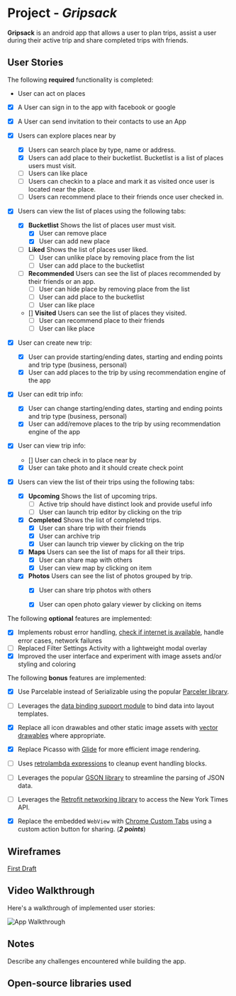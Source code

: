 # Project - *Gripsack*

**Gripsack** is an android app that allows a user to plan trips, assist a user during their active trip and share completed trips with friends. 

## User Stories

The following **required** functionality is completed:

* User can act on places
* [X] A User can sign in to the app with facebook or google
* [X] A User can send invitation to their contacts to use an App

* [X] Users can explore places near by
  * [X] Users can search place by type, name or address.
  * [X] Users can add place to their bucketlist. Bucketlist is a list of places users must visit.
  * [ ] Users can like place
  * [ ] Users can checkin to a place and mark it as visited once user is located near the place.
  * [ ] Users can recommend place to their friends once user checked in.

* [X] Users can view the list of places using the following tabs: 
  * [X] **Bucketlist** Shows the list of places user must visit.
    * [X] User can remove place 
    * [X] User can add new place
  * [ ] **Liked** Shows the list of places user liked.
    * [ ] User can unlike place by removing place from the list
    * [ ] User can add place to the bucketlist
  * [ ] **Recommended** Users can see the list of places recommended by their friends or an app.
      * [ ] User can hide place by removing place from the list
      * [ ] User can add place to the bucketlist
      * [ ] User can like place
  * [] **Visited** Users can see the list of places they visited.
      * [ ] User can recommend place to their friends
      * [ ] User can like place
  
* [X] User can create new trip:
  * [X] User can provide starting/ending dates, starting and ending points and trip type (business, personal)
  * [X] User can add places to the trip by using recommendation engine of the app
  
* [X] User can edit trip info:
  * [X] User can change starting/ending dates, starting and ending points and trip type (business, personal)
  * [X] User can add/remove places to the trip by using recommendation engine of the app

* [X] User can view trip info:
  * [] User can check in to place near by
  * [X] User can take photo and it should create check point 
  
* [X] Users can view the list of their trips using the following tabs: 
  * [X] **Upcoming** Shows the list of upcoming trips.
    * [ ] Active trip should have distinct look and provide useful info 
    * [ ] User can launch trip editor by clicking on the trip
  * [X] **Completed** Shows the list of completed trips.
    * [X] User can share trip with their friends
    * [X] User can archive trip
    * [X] User can launch trip viewer by clicking on the trip
  * [X] **Maps** Users can see the list of maps for all their trips.
      * [X] User can share map with others
      * [X] User can view map by clicking on item 
  * [X] **Photos** Users can see the list of photos grouped by trip.
      * [X] User can share trip photos with others
      * [X] User can open photo galary viewer by clicking on items
      
      
The following **optional** features are implemented:

* [X] Implements robust error handling, [check if internet is available](http://guides.codepath.com/android/Sending-and-Managing-Network-Requests#checking-for-network-connectivity), handle error cases, network failures
* [ ] Replaced Filter Settings Activity with a lightweight modal overlay
* [X] Improved the user interface and experiment with image assets and/or styling and coloring

The following **bonus** features are implemented:

* [X] Use Parcelable instead of Serializable using the popular [Parceler library](http://guides.codepath.com/android/Using-Parceler).
* [ ] Leverages the [data binding support module](http://guides.codepath.com/android/Applying-Data-Binding-for-Views) to bind data into layout templates.
* [X] Replace all icon drawables and other static image assets with [vector drawables](http://guides.codepath.com/android/Drawables#vector-drawables) where appropriate.
* [X] Replace Picasso with [Glide](http://inthecheesefactory.com/blog/get-to-know-glide-recommended-by-google/en) for more efficient image rendering.
* [ ] Uses [retrolambda expressions](http://guides.codepath.com/android/Lambda-Expressions) to cleanup event handling blocks.
* [ ] Leverages the popular [GSON library](http://guides.codepath.com/android/Using-Android-Async-Http-Client#decoding-with-gson-library) to streamline the parsing of JSON data.
* [ ] Leverages the [Retrofit networking library](http://guides.codepath.com/android/Consuming-APIs-with-Retrofit) to access the New York Times API.
* [X] Replace the embedded `WebView` with [Chrome Custom Tabs](http://guides.codepath.com/android/Chrome-Custom-Tabs) using a custom action button for sharing. (_**2 points**_)

 
## Wireframes 

[First Draft](https://github.com/gripsack/android/blob/master/wireframes.pdf?raw=true)


## Video Walkthrough

Here's a walkthrough of implemented user stories:

<img src='' title='App Walkthrough' width='' alt='App Walkthrough' />



## Notes

Describe any challenges encountered while building the app.

## Open-source libraries used
